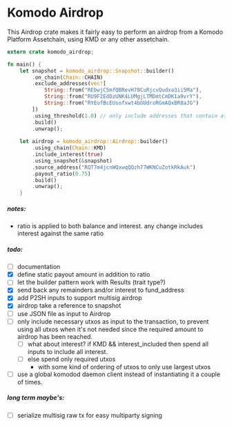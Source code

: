 Komodo Airdrop
==============

This Airdrop crate makes it fairly easy to perform an airdrop from a Komodo Platform Assetchain, using KMD or any other assetchain.

```rust
extern crate komodo_airdrop;    

fn main() {    
    let snapshot = komodo_airdrop::Snapshot::builder()
        .on_chain(Chain::CHAIN)
        .exclude_addresses(vec![
            String::from("REbwjC5mfQBRevH78CuRjcvQudxa3ii5Ma"),
            String::from("RU9F2EdDzUNK4LUMgjLTMDmtCmDK1a9vrY"),
            String::from("RYEufBcEUsofxwt4bGUdroRGmAQxBR8aJG")
        ])
        .using_threshold(1.0) // only include addresses that contain at least 1 CHAIN
        .build()
        .unwrap();
    
    let airdrop = komodo_airdrop::Airdrop::builder()
        .using_chain(Chain::KMD)
        .include_interest(true)
        .using_snapshot(&snapshot)
        .source_address("RQT7m4jcnWQxwqQQzh77WKNCuZotkRkAuk")
        .payout_ratio(0.75)
        .build()
        .unwrap();
    }
```

##### notes:
- ratio is applied to both balance and interest. any change includes interest against the same ratio

##### todo:

- [ ] documentation
- [x] define static payout amount in addition to ratio
- [ ] let the builder pattern work with Results (trait type?)
- [x] send back any remainders and/or interest to fund_address
- [x] add P2SH inputs to support multisig airdrop
- [x] airdrop take a reference to snapshot
- [ ] use JSON file as input to Airdrop
- [ ] only include necessary utxos as input to the transaction, to prevent using all utxos when it's not needed since the required amount to airdrop has been reached.
    - [ ] what about interest? if KMD && interest_included then spend all inputs to include all interest.
    - [ ] else spend only required utxos
        - with some kind of ordering of utxos to only use largest utxos
- [ ] use a global komodod daemon client instead of instantiating it a couple of times.

##### long term maybe's:
- [ ] serialize multisig raw tx for easy multiparty signing